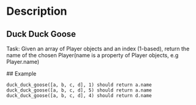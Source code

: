 # Description

## Duck Duck Goose

Task: Given an array of Player objects and an index (1-based), return the name of the chosen Player(name is a property of Player objects, e.g Player.name)

## Example

```
duck_duck_goose([a, b, c, d], 1) should return a.name
duck_duck_goose([a, b, c, d], 5) should return a.name
duck_duck_goose([a, b, c, d], 4) should return d.name
```
